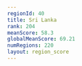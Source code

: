 ```yaml
---
regionId: 40
title: Sri Lanka
rank: 204
meanScore: 58.3
globalMeanScore: 69.21
numRegions: 220
layout: region_score
---
```

